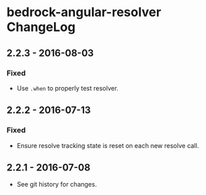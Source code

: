 # bedrock-angular-resolver ChangeLog

## 2.2.3 - 2016-08-03

### Fixed
- Use `.when` to properly test resolver.

## 2.2.2 - 2016-07-13

### Fixed
- Ensure resolve tracking state is reset on each new resolve call.

## 2.2.1 - 2016-07-08

- See git history for changes.
